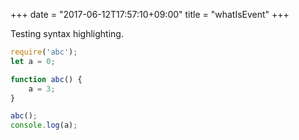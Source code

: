 +++
date = "2017-06-12T17:57:10+09:00"
title = "whatIsEvent"
+++

Testing syntax highlighting.

~~~js
require('abc');
let a = 0;

function abc() {
	a = 3;	
}

abc();
console.log(a);
~~~